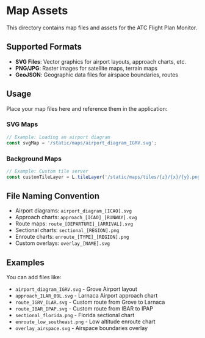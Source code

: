
# Map Assets

This directory contains map files and assets for the ATC Flight Plan Monitor.

## Supported Formats

- **SVG Files**: Vector graphics for airport layouts, approach charts, etc.
- **PNG/JPG**: Raster images for satellite maps, terrain maps
- **GeoJSON**: Geographic data files for airspace boundaries, routes

## Usage

Place your map files here and reference them in the application:

### SVG Maps
```javascript
// Example: Loading an airport diagram
const svgMap = '/static/maps/airport_diagram_IGRV.svg';
```

### Background Maps
```javascript
// Example: Custom tile server
const customTileLayer = L.tileLayer('/static/maps/tiles/{z}/{x}/{y}.png');
```

## File Naming Convention

- Airport diagrams: `airport_diagram_[ICAO].svg`
- Approach charts: `approach_[ICAO]_[RUNWAY].svg`
- Route maps: `route_[DEPARTURE]_[ARRIVAL].svg`
- Sectional charts: `sectional_[REGION].png`
- Enroute charts: `enroute_[TYPE]_[REGION].png`
- Custom overlays: `overlay_[NAME].svg`

## Examples

You can add files like:
- `airport_diagram_IGRV.svg` - Grove Airport layout
- `approach_ILAR_09L.svg` - Larnaca Airport approach chart
- `route_IGRV_ILAR.svg` - Custom route from Grove to Larnaca
- `route_IBAR_IPAP.svg` - Custom route from IBAR to IPAP
- `sectional_florida.png` - Florida sectional chart
- `enroute_low_southeast.png` - Low altitude enroute chart
- `overlay_airspace.svg` - Airspace boundaries overlay
